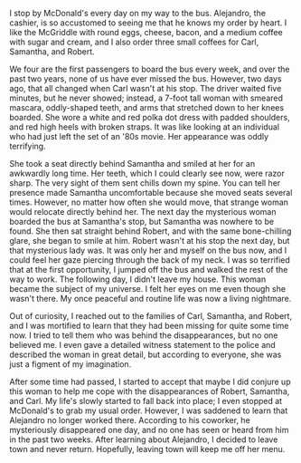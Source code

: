
I stop by McDonald's every day on my way to the bus.  Alejandro, the cashier, is so accustomed to seeing me that he knows my order by heart. I like the McGriddle with round eggs, cheese, bacon, and a medium coffee with sugar and cream, and I also order three small coffees for Carl, Samantha, and Robert. 

We four are the first passengers to board the bus every week, and over the past two years, none of us have ever missed the bus. However, two days ago, that all changed when Carl wasn't at his stop. The driver waited five minutes, but he never showed; instead, a 7-foot tall woman with smeared mascara,  oddly-shaped teeth, and arms that stretched down to her knees boarded. She wore a white and red polka dot dress with padded shoulders, and red high heels with broken straps. It was like looking at an individual who had just left the set of an '80s movie. Her appearance was oddly terrifying. 

She took a seat directly behind Samantha and smiled at her for an awkwardly long time. Her teeth, which I could clearly see now, were razor sharp. The very sight of them sent chills down my spine. You can tell her  presence made Samantha uncomfortable because she moved seats several times. However,  no matter how often she would move, that strange woman would relocate directly behind her. The next day the mysterious woman boarded the bus at Samantha's stop, but Samantha was nowhere to be found. She then sat straight behind Robert, and with the same bone-chilling glare, she began to smile at him. Robert wasn't at his stop the next day, but that mysterious lady was. It was only her and myself on the bus now, and I could feel her gaze piercing through the back of my neck. I was so terrified that at the first opportunity, I jumped off the bus and walked the rest of the way to work. The following day, I didn't leave my house. This woman became the subject of my universe. I felt her eyes on me even though she wasn't there. My once peaceful and routine life was now a living nightmare. 

Out of curiosity, I reached out to the families of Carl, Samantha, and Robert, and I was mortified to learn that they had been missing for quite some time now. I tried to tell them who was behind the disappearances, but no one believed me. I even gave a detailed witness statement to the police and described the woman in great detail, but according to everyone, she was just a figment of my imagination. 


After some time had passed, I started to accept that maybe I did conjure up this woman to help me cope with the disappearances of Robert, Samantha, and Carl. My life's slowly started to fall back into place; I even stopped at McDonald's to grab my usual order. However, I was saddened to learn that Alejandro no longer worked there. According to his coworker, he mysteriously disappeared one day, and no one has seen or heard from him in the past two weeks.  After learning about Alejandro, I decided to leave town and never return. Hopefully,  leaving town will keep me off her menu.